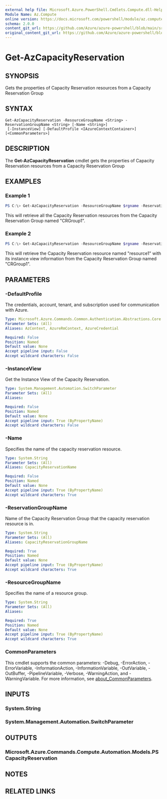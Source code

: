 ```yaml
---
external help file: Microsoft.Azure.PowerShell.Cmdlets.Compute.dll-Help.xml
Module Name: Az.Compute
online version: https://docs.microsoft.com/powershell/module/az.compute/get-azcapacityreservation
schema: 2.0.0
content_git_url: https://github.com/Azure/azure-powershell/blob/main/src/Compute/Compute/help/Get-AzCapacityReservation.md
original_content_git_url: https://github.com/Azure/azure-powershell/blob/main/src/Compute/Compute/help/Get-AzCapacityReservation.md
---
```


# Get-AzCapacityReservation

## SYNOPSIS
Gets the properties of Capacity Reservation resources from a Capacity Reservation Group

## SYNTAX

```
Get-AzCapacityReservation -ResourceGroupName <String> -ReservationGroupName <String> [-Name <String>]
 [-InstanceView] [-DefaultProfile <IAzureContextContainer>] [<CommonParameters>]
```

## DESCRIPTION
The **Get-AzCapacityReservation** cmdlet gets the properties of Capacity Reservation resources from a Capacity Reservation Group

## EXAMPLES

### Example 1
```powershell
PS C:\> Get-AzCapacityReservation -ResourceGroupName $rgname -ReservationGroupName "CRGroup1"
```

This will retrieve all the Capacity Reservation resources from the Capacity Reservation Group named "CRGroup1".

### Example 2
```powershell
PS C:\> Get-AzCapacityReservation -ResourceGroupName $rgname -ReservationGroupName "CRGroup1" -Name "resource1" -InstanceView
```

This will retrieve the Capacity Reservation resource named "resource1" with its instance view information from the Capacity Reservation Group named "CRGroup1".

## PARAMETERS

### -DefaultProfile
The credentials, account, tenant, and subscription used for communication with Azure.

```yaml
Type: Microsoft.Azure.Commands.Common.Authentication.Abstractions.Core.IAzureContextContainer
Parameter Sets: (All)
Aliases: AzContext, AzureRmContext, AzureCredential

Required: False
Position: Named
Default value: None
Accept pipeline input: False
Accept wildcard characters: False
```

### -InstanceView
Get the Instance View of the Capacity Reservation.

```yaml
Type: System.Management.Automation.SwitchParameter
Parameter Sets: (All)
Aliases:

Required: False
Position: Named
Default value: None
Accept pipeline input: True (ByPropertyName)
Accept wildcard characters: False
```

### -Name
Specifies the name of the capacity reservation resource.

```yaml
Type: System.String
Parameter Sets: (All)
Aliases: CapacityReservationName

Required: False
Position: Named
Default value: None
Accept pipeline input: True (ByPropertyName)
Accept wildcard characters: True
```

### -ReservationGroupName
Name of the Capacity Reservation Group that the capacity reservation resource is in.

```yaml
Type: System.String
Parameter Sets: (All)
Aliases: CapacityReservationGroupName

Required: True
Position: Named
Default value: None
Accept pipeline input: True (ByPropertyName)
Accept wildcard characters: True
```

### -ResourceGroupName
Specifies the name of a resource group.

```yaml
Type: System.String
Parameter Sets: (All)
Aliases:

Required: True
Position: Named
Default value: None
Accept pipeline input: True (ByPropertyName)
Accept wildcard characters: True
```

### CommonParameters
This cmdlet supports the common parameters: -Debug, -ErrorAction, -ErrorVariable, -InformationAction, -InformationVariable, -OutVariable, -OutBuffer, -PipelineVariable, -Verbose, -WarningAction, and -WarningVariable. For more information, see [about_CommonParameters](http://go.microsoft.com/fwlink/?LinkID=113216).

## INPUTS

### System.String

### System.Management.Automation.SwitchParameter

## OUTPUTS

### Microsoft.Azure.Commands.Compute.Automation.Models.PSCapacityReservation

## NOTES

## RELATED LINKS
